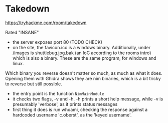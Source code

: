 # Takedown

https://tryhackme.com/room/takedown

Rated "INSANE"

- the server exposes port 80 (TODO CHECK)
- on the site, the favicon.ico is a windows binary. Additionally, under /images is shuttlebug.jpg.bak (an IoC according to the rooms intro) which is also a binary. These are the same program, for windows and linux.

Which binary you reverse doesn't matter so much, as much as what it does. Opening them with Ghidra shows they are nim binaries, which is a bit tricky to reverse but still possible.

- the entry point is the function `NimMainModule`
- it checks two flags, -v and -h. -h prints a short help message, while -v is presumably 'verbose', as it prints status messages
- first thing it does is run whoami, checking the response against a hardcoded username 'c.oberst', as the 'keyed username'.